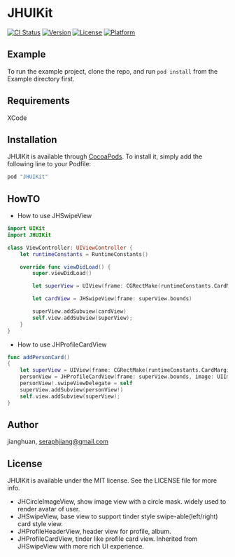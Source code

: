 # JHUIKit

[![CI Status](http://img.shields.io/travis/jianghuan/JHUIKit.svg?style=flat)](https://travis-ci.org/jianghuan/JHUIKit)
[![Version](https://img.shields.io/cocoapods/v/JHUIKit.svg?style=flat)](http://cocoapods.org/pods/JHUIKit)
[![License](https://img.shields.io/cocoapods/l/JHUIKit.svg?style=flat)](http://cocoapods.org/pods/JHUIKit)
[![Platform](https://img.shields.io/cocoapods/p/JHUIKit.svg?style=flat)](http://cocoapods.org/pods/JHUIKit)

## Example

To run the example project, clone the repo, and run `pod install` from the Example directory first.

## Requirements
XCode

## Installation

JHUIKit is available through [CocoaPods](http://cocoapods.org). To install
it, simply add the following line to your Podfile:

```ruby
pod "JHUIKit"
```

## HowTO
* How to use JHSwipeView

```Swift 
import UIKit
import JHUIKit

class ViewController: UIViewController {
    let runtimeConstants = RuntimeConstants()

    override func viewDidLoad() {
        super.viewDidLoad()

        let superView = UIView(frame: CGRectMake(runtimeConstants.CardMarginWidth, self.runtimeConstants.CardTop, self.runtimeConstants.CardWidth, runtimeConstants.AdaptiveCardHeight))

        let cardView = JHSwipeView(frame: superView.bounds)

        superView.addSubview(cardView)
        self.view.addSubview(superView);
    }
}
```

* How to use JHProfileCardView
```Swift 
func addPersonCard()
{
    let superView = UIView(frame: CGRectMake(runtimeConstants.CardMarginWidth, self.runtimeConstants.CardTop, self.runtimeConstants.CardWidth, runtimeConstants.AdaptiveCardHeight))
    personView = JHProfileCardView(frame: superView.bounds, image: UIImage(named: "mask")!)
    personView!.swipeViewDelegate = self
    superView.addSubview(personView!)
    self.view.addSubview(superView);
}
```

## Author

jianghuan, seraphjiang@gmail.com

## License

JHUIKit is available under the MIT license. See the LICENSE file for more info.

* JHCircleImageView, show image view with a circle mask. widely used to render avatar of user.
* JHSwipeView, base view to support tinder style swipe-able(left/right) card style view.
* JHProfileHeaderView, header view for profile, album.
* JHProfileCardView, tinder like profile card view. Inherited from JHSwipeView with more rich UI experience.